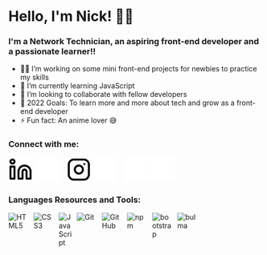 
# Hello, I'm Nick! 👋🤍

### I'm a Network Technician, an aspiring front-end developer and a passionate learner!!

- 👩‍💻 I’m working on some mini front-end projects for newbies to practice my skills
- 🌱 I’m currently learning JavaScript
- 👯 I’m looking to collaborate with fellow developers
- 🥅 2022 Goals: To learn more and more about tech and grow as a front-end developer
- ⚡ Fun fact: An anime lover 😅

### Connect with me:

[![website](./img/linkedin-light.svg)](https://www.linkedin.com/in/nicholas-siaw-8824a6175/#gh-light-mode-only)
[![website](./img/linkedin-dark.svg)](https://www.linkedin.com/in/nicholas-siaw-8824a6175//#gh-dark-mode-only)
&nbsp;&nbsp;
[![website](./img/instagram-light.svg)](https://www.instagram.com/ayequill/#gh-light-mode-only)
[![website](./img/instagram-dark.svg)](https://www.instagram.com/ayequill/#gh-dark-mode-only)
&nbsp;&nbsp;
[![website](./img/twitter-dark.svg)](https://twitter.com/ayequill/#gh-dark-mode-only)
[![website](./img/twitter-dark.svg)](https://twitter.com/ayequill/#gh-light-mode-only)


### Languages Resources and Tools:


<img align="left" alt="HTML5" width="40px" src="https://cdn.jsdelivr.net/gh/devicons/devicon/icons/html5/html5-original.svg" style="padding-right:10px;" />

<img align="left" alt="CSS3" width="40px" src="https://cdn.jsdelivr.net/gh/devicons/devicon/icons/css3/css3-original.svg" style="padding-right:10px;" />

<img align="left" alt="JavaScript" width="26px" src="https://cdn.jsdelivr.net/gh/devicons/devicon/icons/javascript/javascript-original.svg" style="padding-right:10px;" />

<img align="left" alt="Git" width="40px" src="https://cdn.jsdelivr.net/gh/devicons/devicon/icons/git/git-original.svg" style="padding-right:10px;" />

<img align="left" alt="GitHub" width="40px" src="https://user-images.githubusercontent.com/3369400/139448065-39a229ba-4b06-434b-bc67-616e2ed80c8f.png" style="padding-right:10px;" />

<img align="left" alt="npm" width="40px" src="https://cdn.jsdelivr.net/gh/devicons/devicon/icons/npm/npm-original-wordmark.svg" style="padding-right:10px;" />

<img align="left" alt="bootstrap" width="40px" src="https://cdn.jsdelivr.net/gh/devicons/devicon/icons/bootstrap/bootstrap-original.svg" style="padding-right:10px;" />

<img align="left" alt="bulma" width="40px" src="https://cdn.jsdelivr.net/gh/devicons/devicon/icons/bulma/bulma-plain.svg" style="padding-right:10px;" />






